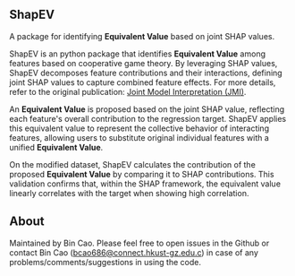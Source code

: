 
 
## ShapEV
A package for identifying **Equivalent Value** based on joint SHAP values.

ShapEV is an python package that identifies **Equivalent Value** among features based on cooperative game theory. By leveraging SHAP values, ShapEV decomposes feature contributions and their interactions, defining joint SHAP values to capture combined feature effects. For more details, refer to the original publication: [Joint Model Interpretation (JMI)](https://www.oaepublish.com/articles/jmi.2022.04).

An **Equivalent Value** is proposed based on the joint SHAP value, reflecting each feature's overall contribution to the regression target. ShapEV applies this equivalent value to represent the collective behavior of interacting features, allowing users to substitute original individual features with a unified **Equivalent Value**.

On the modified dataset, ShapEV calculates the contribution of the proposed **Equivalent Value** by comparing it to SHAP contributions. This validation confirms that, within the SHAP framework, the equivalent value linearly correlates with the target when showing high correlation.


## About
Maintained by Bin Cao. Please feel free to open issues in the Github or contact Bin Cao
(bcao686@connect.hkust-gz.edu.c) in case of any problems/comments/suggestions in using the code. 

